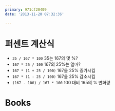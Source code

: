 ```yaml
---
primary: 971cf20409
date: '2013-11-20 07:32:36'

---
```


# 퍼센트 계산식

- `35 / 167 * 100` 35는 167의 몇 %?
- `167 * 25 / 100` 167의 25%는 얼마?
- `167 * (1 + 25 / 100)` 167을 25% 증가시킴
- `167 * (1 - 25 / 100)` 167을 25% 감소시킴
- `(167 - 100) / 167 * 100` 100 대비 165의 % 변화량  

# Books

